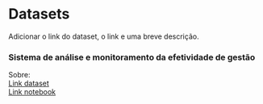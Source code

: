 # Datasets

Adicionar o link do dataset, o link e uma breve descrição.

### Sistema de análise e monitoramento da efetividade de gestão
Sobre:  
[Link dataset](http://dados.gov.br/dataset/sistema-de-analise-e-monitoramento-da-efetividade-de-gestao-samge)  
[Link notebook](https://github.com/nmurgel/Projeto_Integrador/blob/master/Meio%20ambiente/Datasets/%20Sistema%20de%20An%C3%A1lise%20e%20Monitoramento%20da%20Efetividade%20de%20Gest%C3%A3o%20-%20SAMGe.ipynb)  
